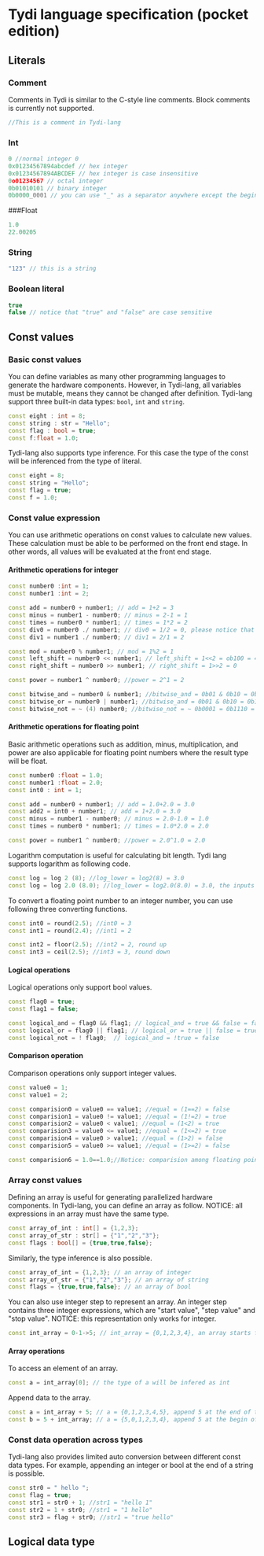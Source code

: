 # Tydi language specification (pocket edition)

## Literals

### Comment

Comments in Tydi is similar to the C-style line comments. Block comments is currently not supported.

```cpp
//This is a comment in Tydi-lang
```

### Int 

```cpp
0 //normal integer 0
0x01234567894abcdef // hex integer
0x01234567894ABCDEF // hex integer is case insensitive
0o01234567 // octal integer
0b01010101 // binary integer
0b0000_0001 // you can use "_" as a separator anywhere except the beginning of the integer.
```

###Float

```cpp
1.0
22.00205
```

### String

```cpp
"123" // this is a string
```

### Boolean literal

```cpp
true
false // notice that "true" and "false" are case sensitive
```



## Const values

### Basic const values

You can define variables as many other programming languages to generate the hardware components. However, in Tydi-lang, all variables must be mutable, means they cannot be changed after definition. Tydi-lang support three built-in data types: ```bool```, ```int``` and ```string```. 

```cpp
const eight : int = 8;
const string : str = "Hello";
const flag : bool = true;
const f:float = 1.0;
```

Tydi-lang also supports type inference. For this case the type of the const will be inferenced from the type of literal.

````cpp
const eight = 8;
const string = "Hello";
const flag = true;
const f = 1.0;
````

### Const value expression

You can use arithmetic operations on const values to calculate new values. These calculation must be able to be performed on the front end stage. In other words, all values will be evaluated at the front end stage.

#### Arithmetic operations for integer 

```cpp
const number0 :int = 1;
const number1 :int = 2;

const add = number0 + number1; // add = 1+2 = 3
const minus = number1 - number0; // minus = 2-1 = 1
const times = number0 * number1; // times = 1*2 = 2
const div0 = number0 ./ number1; // div0 = 1/2 = 0, please notice that div follows the integer divide rules.
const div1 = number1 ./ number0; // div1 = 2/1 = 2

const mod = number0 % number1; // mod = 1%2 = 1
const left_shift = number0 << number1; // left_shift = 1<<2 = ob100 = 4
const right_shift = number0 >> number1; // right_shift = 1>>2 = 0

const power = number1 ^ number0; //power = 2^1 = 2

const bitwise_and = number0 & number1; //bitwise_and = 0b01 & 0b10 = 0b00 = 0
const bitwise_or = number0 | number1; //bitwise_and = 0b01 & 0b10 = 0b11 = 3
const bitwise_not = ~ (4) number0; //bitwise_not = ~ 0b0001 = 0b1110 = 14, notice that the expression "4" indicates the bit length of the data, becuase we don't specify the integer bit length when we declare it.
```

#### Arithmetic operations for floating point

Basic arithmetic operations such as addition, minus, multiplication, and power are also applicable for floating point numbers where the result type will be float.

```cpp
const number0 :float = 1.0;
const number1 :float = 2.0;
const int0 : int = 1;

const add = number0 + number1; // add = 1.0+2.0 = 3.0
const add2 = int0 + number1; // add = 1+2.0 = 3.0
const minus = number1 - number0; // minus = 2.0-1.0 = 1.0
const times = number0 * number1; // times = 1.0*2.0 = 2.0

const power = number1 ^ number0; //power = 2.0^1.0 = 2.0
```

Logarithm computation is useful for calculating bit length. Tydi lang supports logarithm as following code.

```cpp
const log = log 2 (8); //log_lower = log2(8) = 3.0
const log = log 2.0 (8.0); //log_lower = log2.0(8.0) = 3.0, the inputs data type can be int or float, the output type is always float.
```

To convert a floating point number to an integer number, you can use following three converting functions.

```cpp
const int0 = round(2.5); //int0 = 3
const int1 = round(2.4); //int1 = 2

const int2 = floor(2.5); //int2 = 2, round up
const int3 = ceil(2.5); //int3 = 3, round down
```

#### Logical operations

Logical operations only support bool values.

```cpp
const flag0 = true;
const flag1 = false;

const logical_and = flag0 && flag1; // logical_and = true && false = false
const logical_or = flag0 || flag1; // logical_or = true || false = true
const logical_not = ! flag0;  // logical_and = !true = false
```

#### Comparison operation

Comparison operations only support integer values.

```cpp
const value0 = 1;
const value1 = 2;

const comparision0 = value0 == value1; //equal = (1==2) = false
const comparision1 = value0 != value1; //equal = (1!=2) = true
const comparision2 = value0 < value1; //equal = (1<2) = true
const comparision3 = value0 <= value1; //equal = (1<=2) = true
const comparision4 = value0 > value1; //equal = (1>2) = false
const comparision5 = value0 >= value1; //equal = (1>=2) = false

const comparision6 = 1.0==1.0;//Notice: comparision among floating point is possible but may suffer from floating point error
```

### Array const values 

Defining an array is useful for generating parallelized hardware components. In Tydi-lang, you can define an array as follow. NOTICE: all expressions in an array must have the same type.

```cpp
const array_of_int : int[] = {1,2,3};
const array_of_str : str[] = {"1","2","3"};
const flags : bool[] = {true,true,false};
```

Similarly, the type inference is also possible.

```cpp
const array_of_int = {1,2,3}; // an array of integer
const array_of_str = {"1","2","3"}; // an array of string
const flags = {true,true,false}; // an array of bool
```

You can also use integer step to represent an array. An integer step contains three integer expressions, which are "start value", "step value" and "stop value". NOTICE: this representation only works for integer.

```cpp
const int_array = 0-1->5; // int_array = {0,1,2,3,4}, an array starts from 0 until 5 with a step of 1.
```

#### Array operations

To access an element of an array.

```cpp
const a = int_array[0]; // the type of a will be infered as int
```

Append data to the array.

```cpp
const a = int_array + 5; // a = {0,1,2,3,4,5}, append 5 at the end of the array
const b = 5 + int_array; // a = {5,0,1,2,3,4}, append 5 at the begin of the array
```

### Const data operation across types

Tydi-lang also provides limited auto conversion between different const data types. For example, appending an integer or bool at the end of a string is possible.

```cpp
const str0 = " hello ";
const flag = true;
const str1 = str0 + 1; //str1 = "hello 1"
const str2 = 1 + str0; //str1 = "1 hello"
const str3 = flag + str0; //str1 = "true hello"
```



## Logical data type

